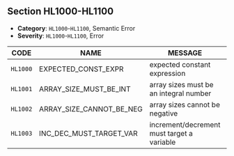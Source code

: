## Section HL1000-HL1100

- **Category**: `HL1000`-`HL1100`, Semantic Error
- **Severity**: `HL1000`-`HL1100`, Error

| CODE     | NAME                     | MESSAGE                                    | DESCRIPTION |
| -------- | ------------------------ | ------------------------------------------ | ----------- |
| `HL1000` | EXPECTED_CONST_EXPR      | expected constant expression               | Desc        |
| `HL1001` | ARRAY_SIZE_MUST_BE_INT   | array sizes must be an integral number     | Desc        |
| `HL1002` | ARRAY_SIZE_CANNOT_BE_NEG | array sizes cannot be negative             | Desc        |
| `HL1003` | INC_DEC_MUST_TARGET_VAR  | increment/decrement must target a variable | Desc        |
